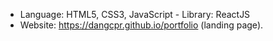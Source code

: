 - Language: HTML5, CSS3, JavaScript - Library: ReactJS 
- Website: https://dangcpr.github.io/portfolio (landing page).
